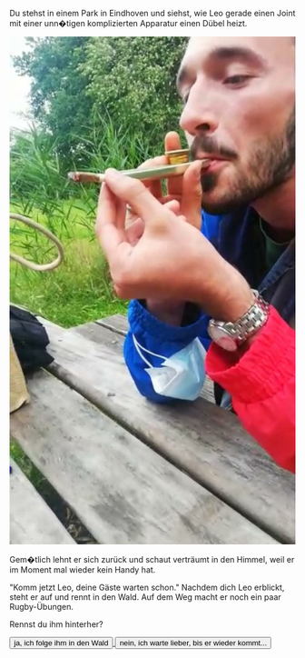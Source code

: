 Du stehst in einem Park in Eindhoven und siehst, wie Leo gerade einen Joint mit einer unn�tigen komplizierten Apparatur einen Dübel heizt.

<img src="img/kiffen.jpg">

Gem�tlich lehnt er sich zurück und schaut verträumt in den Himmel, weil er im Moment mal wieder kein Handy hat.

"Komm jetzt Leo, deine Gäste warten schon."
Nachdem dich Leo erblickt, steht er auf und rennt in den Wald. Auf dem Weg macht er noch ein paar Rugby-Übungen.

Rennst du ihm hinterher?

<a href="/leonardkestel/wald">
<button>ja, ich folge ihm in den Wald</button>
</a>
<a href="/leonardkestel/didgeridoo">
<button>nein, ich warte lieber, bis er wieder kommt...</button>
</a>